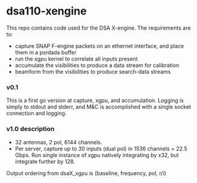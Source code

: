 # dsa110-xengine

This repo contains code used for the DSA X-engine. The requirements are to:
 - capture SNAP F-engine packets on an ethernet interface, and place them in a psrdada buffer
 - run the xgpu kernel to correlate all inputs present
 - accumulate the visibilities to produce a data stream for calibration
 - beamform from the visibilities to produce search-data streams

### v0.1

This is a first go version at capture, xgpu, and accumulation. Logging is simply to stdout and stderr, and M&C is accomplished with a single socket connection and logging.

### v1.0 description

* 32 antennas, 2 pol, 6144 channels. 
* Per server, capture up to 30 inputs (dual pol) in 1536 channels = 22.5 Gbps. Run single instance of xgpu natively integrating by x32, but integrate further by 128. 

Output ordering from dsaX_xgpu is (baseline, frequency, pol, r/i)


